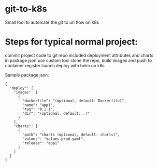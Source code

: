 # git-to-k8s
Small tool to automate the git to url flow on k8s


# Steps for typical normal project:

 commit project code to git repo
 included deployment attributes and charts in package.json
 use custom tool clone the repo,  build images and push to container register
 launch deploy with helm on k8s

Sample package.json:
```
{
  "deploy": {
    "images": [
      {
        "dockerfile": "(optional, default: Dockerfile)",
        "name": "app1",
        "tag": "0.1.1",
        "dir": "(optional, default: .)"
      }
    ],
    "charts": [
      {
        "path": "charts (optional, default: charts)",
        "values": "values.prod.yaml",
        "release": "app1"
      }
    ]
  }
}
```
